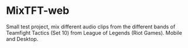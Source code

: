 # MixTFT-web

Small test project, mix different audio clips from the different bands of Teamfight Tactics (Set 10) from League of Legends (Riot Games). Mobile and Desktop.

